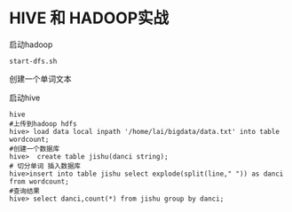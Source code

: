 # HIVE 和 HADOOP实战

启动hadoop

```
start-dfs.sh
```

创建一个单词文本



启动hive

```
hive
#上传到hadoop hdfs
hive> load data local inpath '/home/lai/bigdata/data.txt' into table wordcount;
#创建一个数据库
hive>  create table jishu(danci string);
# 切分单词 插入数据库
hive>insert into table jishu select explode(split(line," ")) as danci from wordcount;
#查询结果
hive> select danci,count(*) from jishu group by danci;
```

